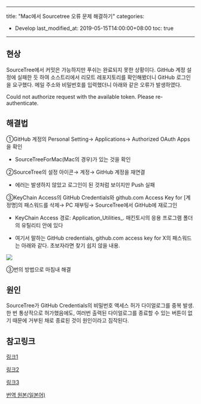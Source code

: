 ----
title: "Mac에서 Sourcetree 오류 문제 해결하기"
categories:
* Develop
last_modified_at: 2019-05-15T14:00:00+08:00
toc: true
----

## 현상

SourceTree에서 커밋은 가능하지만 푸쉬는 완료되지 못한 상황이다.
GitHub 계정 설정에 실패한 듯 하여 소스트리에서 리모트 레포지토리를 확인해봤더니 GitHub 로그인을 요구했다.
메일 주소와 비밀번호를 입력했더니 아래와 같은 오류가 발생하였다.

Could not authorize request with the available token. Please re-authenticate.


## 해결법

①GitHub 계정의 Personal Setting→ Applications→ Authorized OAuth Apps을 확인

  * SourceTreeForMac(Mac의 경우)가 있는 것을 확인

②SourceTree의 설정 아이콘→ 계정→ GitHub 계정을 재연결

  * 에러는 발생하지 않았고 로그인이 된 것처럼 보이지만 Push 실패

③KeyChain Access의 GitHub Credentials와 github.com Access Key for [계정명]의 패스워드를 삭제→ PC 재부팅→ SourceTree에서 GitHub에 재로그인

  * KeyChain Access 경로:  Application_Utilities_. 매킨토시의 응용 프로그램 폴더의 유틸리티 안에 있다

  * 여기서 말하는 GitHub credentials, github.com access key for X의 패스워드는 아래와 같다. 초보자라면 찾기 쉽지 않을 내용.

![](2019-05-16/mac_keychain.png)

③번의 방법으로 마침내 해결


## 원인

SourceTree가 GitHub Credentials의 비밀번호 액세스 허가 다이얼로그를 중복 발생.
한 번 통상적으로 허가했음에도, 여러번 출력된 다이얼로그를 종료할 수 있는 버튼이 없기 때문에 거부된 채로 종료된 것이 원인이라고 짐작된다.



## 참고링크

[링크1](https://community.atlassian.com/t5/Sourcetree-questions/Getting-quot-Could-not-authorize-request-with-the-available/qaq-p/708633)

[링크2](https://community.atlassian.com/t5/Sourcetree-questions/Authentication-issue-accessing-GitHub-repos/qaq-p/397660)

[링크3](https://stackoverflow.com/questions/23039133/github-sourcetree-getting-unauthorized-error)

[번역 원본(일본어)](https://qiita.com/iKimishima/items/387ccd8b2172c683c5ea)
